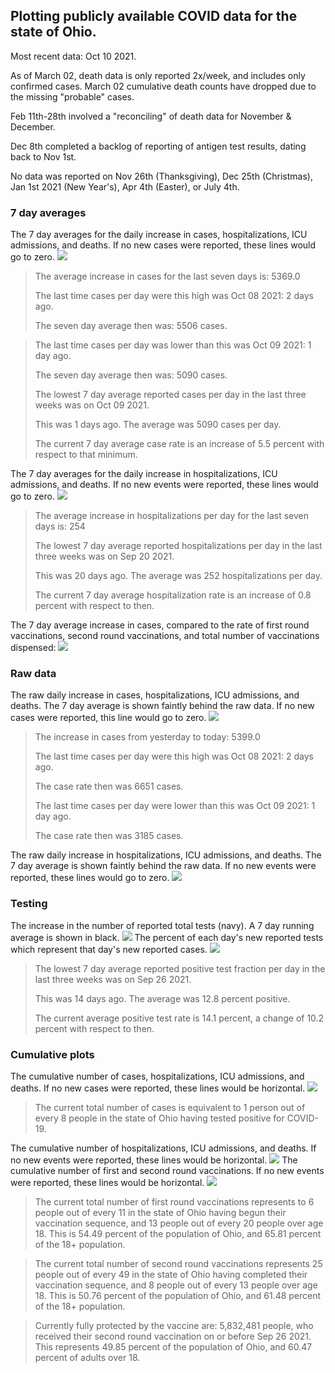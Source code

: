 ## Plotting publicly available COVID data for the state of Ohio. 

Most recent data: Oct 10 2021. 

As of March 02, death data is only reported 2x/week, and includes only confirmed cases. March 02 cumulative death counts have dropped due to the missing "probable" cases.

Feb 11th-28th involved a "reconciling" of death data for November & December.

Dec 8th completed a backlog of reporting of antigen test results, dating back to Nov 1st.

No data was reported on Nov 26th (Thanksgiving), Dec 25th (Christmas), Jan 1st 2021 (New Year's), Apr 4th (Easter), or July 4th.
### 7 day averages
The 7 day averages for the daily increase in cases, hospitalizations, ICU admissions, and deaths. If no new cases were reported, these lines would go to zero.
![](7dayaverage_cases.png)

>The average increase in cases for the last seven days is: 5369.0
>
>The last time cases per day were this high was Oct 08 2021: 2 days ago.
>
>The seven day average then was: 5506 cases.

>
>The last time cases per day was lower than this was Oct 09 2021: 1 day ago.
>
>The seven day average then was: 5090 cases.
>
>The lowest 7 day average reported cases per day in the last three weeks was on Oct 09 2021.
>
>This was 1 days ago. The average was 5090 cases per day.
>
>The current 7 day average case rate is an increase of 5.5 percent with respect to that minimum.

The 7 day averages for the daily increase in hospitalizations, ICU admissions, and deaths. If no new events were reported, these lines would go to zero.
![](7dayaverage_hospital.png)

>The average increase in hospitalizations per day for the last seven days is: 254
>
>The lowest 7 day average reported hospitalizations per day in the last three weeks was on Sep 20 2021.
>
>This was 20 days ago. The average was 252 hospitalizations per day.
>
>The current 7 day average hospitalization rate is an increase of 0.8 percent with respect to then.

The 7 day average increase in cases, compared to the rate of first round vaccinations, second round vaccinations, and total number of vaccinations dispensed:
![](DailyVaccinationsCases.png)

### Raw data
The raw daily increase in cases, hospitalizations, ICU admissions, and deaths. The 7 day average is shown faintly behind the raw data. If no new cases were reported, this line would go to zero.
![](DailyCases.png)

>The increase in cases from yesterday to today: 5399.0 
>
>The last time cases per day were this high was Oct 08 2021: 2 days ago. 
>
>The case rate then was 6651 cases.
>
>The last time cases per day were lower than this was Oct 09 2021: 1 day ago. 
>
>The case rate then was 3185 cases.

The raw daily increase in hospitalizations, ICU admissions, and deaths. The 7 day average is shown faintly behind the raw data. If no new events were reported, these lines would go to zero.
![](DailyHospitalizations.png)

### Testing

The increase in the number of reported total tests (navy). A 7 day running average is shown in black.
![](DailyTests.png)
The percent of each day's new reported tests which represent that day's new reported cases.
![](percentpositive_tests.png)

>The lowest 7 day average reported positive test fraction per day in the last three weeks was on Sep 26 2021.
>
>This was 14 days ago. The average was 12.8 percent positive. 
>
>The current average positive test rate is 14.1 percent, a change of 10.2 percent with respect to then. 

### Cumulative plots
The cumulative number of cases, hospitalizations, ICU admissions, and deaths. If no new cases were reported, these lines would be horizontal.
![](Cases.png)

>The current total number of cases is equivalent to 1 person out of every 8 people in the state of Ohio having tested positive for COVID-19.

The cumulative number of hospitalizations, ICU admissions, and deaths. If no new events were reported, these lines would be horizontal.
![](Hospitalizations.png)
The cumulative number of first and second round vaccinations. If no new events were reported, these lines would be horizontal.
![](Vaccinations.png)

>The current total number of first round vaccinations represents to 6 people out of every 11 in the state of Ohio having begun their vaccination sequence, and 13 people out of every 20 people over age 18.
 >This is 54.49 percent of the population of Ohio, and 65.81 percent of the 18+ population.

>The current total number of second round vaccinations represents 25 people out of every 49 in the state of Ohio having completed their vaccination sequence, and 8 people out of every 13 people over age 18. 
>This is 50.76 percent of the population of Ohio, and 61.48 percent of the 18+ population.

>Currently fully protected by the vaccine are: 5,832,481 people, who received their second round vaccination on or before Sep 26 2021.
>This represents 49.85 percent of the population of Ohio, and 60.47 percent of adults over 18.

